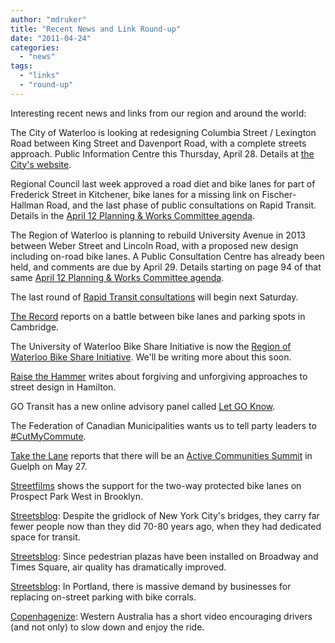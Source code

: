 ```yaml
---
author: "mdruker"
title: "Recent News and Link Round-up"
date: "2011-04-24"
categories: 
  - "news"
tags: 
  - "links"
  - "round-up"
---
```


Interesting recent news and links from our region and around the world:

The City of Waterloo is looking at redesigning Columbia Street / Lexington Road between King Street and Davenport Road, with a complete streets approach. Public Information Centre this Thursday, April 28. Details at [the City's website](https://www.waterloo.ca/desktopdefault.aspx?tabid=1&mid=449&def=News%20Article%20View&ItemId=1535).

Regional Council last week approved a road diet and bike lanes for part of Frederick Street in Kitchener, bike lanes for a missing link on Fischer-Hallman Road, and the last phase of public consultations on Rapid Transit. Details in the [April 12 Planning & Works Committee agenda](https://region.waterloo.on.ca/web/region.nsf/8ef02c0fded0c82a85256e590071a3ce/D2E99070A8E8CEF685256B05005849C7/$file/PA2011-0412.pdf?openelement).

The Region of Waterloo is planning to rebuild University Avenue in 2013 between Weber Street and Lincoln Road, with a proposed new design including on-road bike lanes. A Public Consultation Centre has already been held, and comments are due by April 29. Details starting on page 94 of that same [April 12 Planning & Works Committee agenda](https://region.waterloo.on.ca/web/region.nsf/8ef02c0fded0c82a85256e590071a3ce/D2E99070A8E8CEF685256B05005849C7/$file/PA2011-0412.pdf?openelement).

The last round of [Rapid Transit consultations](https://rapidtransit.region.waterloo.on.ca/news/join-the-conversation.html) will begin next Saturday.

[The Record](https://www.therecord.com/news/local/article/515883--13-parking-spots-in-old-galt-safe-for-now-in-bike-lane-battle) reports on a battle between bike lanes and parking spots in Cambridge.

The University of Waterloo Bike Share Initiative is now the [Region of Waterloo Bike Share Initiative](https://www.bikeshare.feds.ca/). We'll be writing more about this soon.

[Raise the Hammer](https://raisethehammer.org/article/1348) writes about forgiving and unforgiving approaches to street design in Hamilton.

GO Transit has a new online advisory panel called [Let GO Know](https://www.letgoknow.com/Portal/default.aspx).

The Federation of Canadian Municipalities wants us to tell party leaders to [#CutMyCommute](https://www.fcm.ca/election2011/cutmycommute.asp).

[Take the Lane](https://therecord.blogs.com/take_the_lane/2011/04/guelph-to-explore-walkablebikeable-models.html) reports that there will be an [Active Communities Summit](https://www.sharetheroad.ca/guelph-summit-s14285) in Guelph on May 27.

[Streetfilms](https://www.streetfilms.org/ride-the-lanes-prospect-park-west-family-bike-ride/) shows the support for the two-way protected bike lanes on Prospect Park West in Brooklyn.

[Streetsblog](https://www.streetsblog.org/2011/04/11/the-efficient-past-and-wasteful-present-of-the-brooklyn-bridge/): Despite the gridlock of New York City's bridges, they carry far fewer people now than they did 70-80 years ago, when they had dedicated space for transit.

[Streetsblog](https://www.streetsblog.org/2011/04/13/pedestrians-including-bill-clinton-breathe-easier-in-the-new-times-square/): Since pedestrian plazas have been installed on Broadway and Times Square, air quality has dramatically improved.

[Streetsblog](https://streetsblog.net/2011/04/14/portland-cant-add-bike-parking-fast-enough-to-please-businesses/): In Portland, there is massive demand by businesses for replacing on-street parking with bike corrals.

[Copenhagenize](https://www.copenhagenize.com/2011/04/enjoy-ride.html): Western Australia has a short video encouraging drivers (and not only) to slow down and enjoy the ride.
